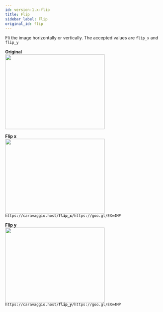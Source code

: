 ```yaml
---
id: version-1.x-flip
title: Flip
sidebar_label: Flip
original_id: flip
---
```


Fli the image horizontally or vertically. The accepted values are
`flip_x` and `flip_y`



**Original**     
<img width="320" height="240" src="assets/example/girls.jpeg" />

**Flip x**     
<img width="320" height="240" src="assets/example/flipx.jpeg" />    
<code>https&#8203;:&#8203;//caravaggio.host/<strong>flip_x</strong>/https&#8203;:&#8203;//goo.gl/EXv4MP</code>

**Flip y**     
<img width="320" height="240" src="assets/example/flipy.jpeg" />    
<code>https&#8203;:&#8203;//caravaggio.host/<strong>flip_y</strong>/https&#8203;:&#8203;//goo.gl/EXv4MP</code>

